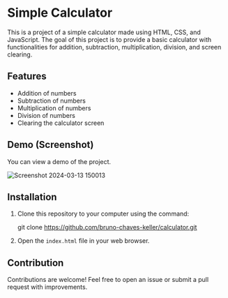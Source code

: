 # Simple Calculator

This is a project of a simple calculator made using HTML, CSS, and JavaScript. The goal of this project is to provide a basic calculator with functionalities for addition, subtraction, multiplication, division, and screen clearing.

## Features

- Addition of numbers
- Subtraction of numbers
- Multiplication of numbers
- Division of numbers
- Clearing the calculator screen

## Demo (Screenshot)

You can view a demo of the project.

![Screenshot 2024-03-13 150013](https://github.com/bruno-chaves-keller/calculator/assets/136998901/a4c6424b-790f-4667-b645-013746307909)

## Installation

1. Clone this repository to your computer using the command:

    git clone https://github.com/bruno-chaves-keller/calculator.git


2. Open the `index.html` file in your web browser.

## Contribution

Contributions are welcome! Feel free to open an issue or submit a pull request with improvements.

